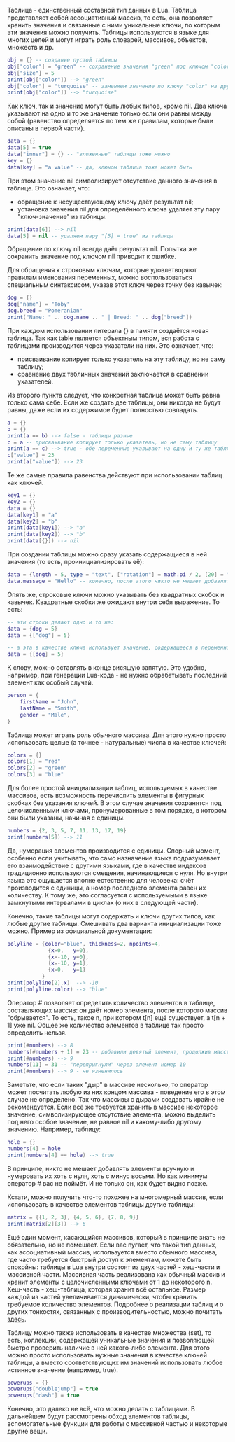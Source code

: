 Таблица - единственный составной тип данных в Lua. Таблица представляет собой ассоциативный массив, то есть, она позволяет хранить значения и связанные с ними уникальные ключи, по которым эти значения можно получить. Таблицы используются в языке для многих целей и могут играть роль словарей, массивов, объектов, множеств и др.

```lua
obj = {} -- создание пустой таблицы
obj["color"] = "green" -- сохранение значения "green" под ключом "color"
obj["size"] = 5
print(obj["color"]) --> "green"
obj["color"] = "turquoise" -- заменяем значение по ключу "color" на другое
print(obj["color"]) --> "turquoise"
```

Как ключ, так и значение могут быть любых типов, кроме nil. Два ключа указывают на одно и то же значение только если они равны между собой (равенство определяется по тем же правилам, которые были описаны в первой части).

```lua
data = {}
data[5] = true
data["inner"] = {} -- "вложенные" таблицы тоже можно
key = {}
data[key] = "a value" -- да, ключом таблица тоже может быть
```

При этом значение nil символизирует отсутствие данного значения в таблице. Это означает, что:

- обращение к несуществующему ключу даёт результат nil;
- установка значения nil для определённого ключа удаляет эту пару "ключ-значение" из таблицы.

```lua
print(data[6]) --> nil
data[5] = nil -- удаляем пару "[5] = true" из таблицы
```

Обращение по ключу nil всегда даёт результат nil. Попытка же сохранить значение под ключом nil приводит к ошибке.

Для обращения к строковым ключам, которые удовлетворяют правилам именования переменных, можно воспользоваться специальным синтаксисом, указав этот ключ через точку без кавычек:

```lua
dog = {}
dog["name"] = "Toby"
dog.breed = "Pomeranian"
print("Name: " .. dog.name .. " | Breed: " .. dog["breed"])
```

При каждом использовании литерала {} в памяти создаётся новая таблица. Так как table является объектным типом, вся работа с таблицами производится через указатели на них. Это означает, что:

- присваивание копирует только указатель на эту таблицу, но не саму таблицу;
- сравнение двух табличных значений заключается в сравнении указателей.

Из второго пункта следует, что конкретная таблица может быть равна только сама себе. Если же создать две таблицы, они никогда не будут равны, даже если их содержимое будет полностью совпадать.

```lua
a = {}
b = {}
print(a == b) --> false - таблицы разные
c = a -- присваивание копирует только указатель, но не саму таблицу
print(a == c) --> true - обе переменные указывают на одну и ту же таблицу
c["value"] = 23
print(a["value"]) --> 23
```

Те же самые правила равенства действуют при использовании таблиц как ключей.

```lua
key1 = {}
key2 = {}
data = {}
data[key1] = "a"
data[key2] = "b"
print(data[key1]) --> "a"
print(data[key2]) --> "b"
print(data[{}]) --> nil
```

При создании таблицы можно сразу указать содержащиеся в ней значения (то есть, проинициализировать её):

```lua
data = {length = 5, type = "text", ["rotation"] = math.pi / 2, [20] = "idk", [2 + 3] = "haha"}
data.message = "Hello" -- конечно, после этого никто не мешает добавлять или удалять любые записи
```

Опять же, строковые ключи можно указывать без квадратных скобок и кавычек. Квадратные скобки же ожидают внутри себя выражение. То есть:

```lua
-- эти строки делают одно и то же:
data = {dog = 5}
data = {["dog"] = 5}

-- а эта в качестве ключа использует значение, содержащееся в переменной dog:
data = {[dog] = 5}
```

К слову, можно оставлять в конце висящую запятую. Это удобно, например, при генерации Lua-кода - не нужно обрабатывать последний элемент как особый случай.

```lua
person = {
    firstName = "John",
    lastName = "Smith",
    gender = "Male",
}
```

Таблица может играть роль обычного массива. Для этого нужно просто использовать целые (а точнее - натуральные) числа в качестве ключей:

```lua
colors = {}
colors[1] = "red"
colors[2] = "green"
colors[3] = "blue"
```

Для более простой инициализации таблиц, используемых в качестве массивов, есть возможность перечислить элементы в фигурных скобках без указания ключей. В этом случае значения сохранятся под целочисленными ключами, пронумерованные в том порядке, в котором они были указаны, начиная с единицы.

```lua
numbers = {2, 3, 5, 7, 11, 13, 17, 19}
print(numbers[5]) --> 11
```

Да, нумерация элементов производится с единицы. Спорный момент, особенно если учитывать, что само назначение языка подразумевает его взаимодействие с другими языками, где в качестве индексов традиционно используются смещения, начинающиеся с нуля. Но внутри языка это ощущается вполне естественно для человека: счёт производится с единицы, а номер последнего элемента равен их количеству. К тому же, это согласуется с используемыми в языке замкнутыми интервалами в циклах (о них в следующей части).

Конечно, такие таблицы могут содержать и ключи других типов, как любые другие таблицы. Смешивать два варианта инициализации тоже можно. Пример из официальной документации:

```lua
polyline = {color="blue", thickness=2, npoints=4,
             {x=0,   y=0},
             {x=-10, y=0},
             {x=-10, y=1},
             {x=0,   y=1}
           }
print(polyline[2].x)  --> -10
print(polyline.color) --> "blue"
```

Оператор # позволяет определить количество элементов в таблице, составляющих массив: он даёт номер элемента, после которого массив "обрывается". То есть, такое n, при котором t[n] ещё существует, а t[n + 1] уже nil. Общее же количество элементов в таблице так просто определить нельзя.

```lua
print(#numbers) --> 8
numbers[#numbers + 1] = 23 -- добавили девятый элемент, продолжив массив
print(#numbers) --> 9
numbers[11] = 31 -- "перепрыгнули" через элемент номер 10
print(#numbers) --> 9 - не изменилось
```

Заметьте, что если таких "дыр" в массиве несколько, то оператор может посчитать любую из них концом массива - поведение его в этом случае не определено. Так что массивы с дырами создавать крайне не рекомендуется. Если всё же требуется хранить в массиве некоторое значение, символизирующее отсутствие элемента, можно выделить под него особое значение, не равное nil и какому-либо другому значению. Например, таблицу:

```lua
hole = {}
numbers[4] = hole
print(numbers[4] == hole) --> true
```

В принципе, никто не мешает добавлять элементы вручную и нумеровать их хоть с нуля, хоть с минус восьми. Но как минимум оператор # вас не поймёт. И не только он, как будет видно позже.

Кстати, можно получить что-то похожее на многомерный массив, если использовать в качестве элементов таблицы другие таблицы:

```lua
matrix = {{1, 2, 3}, {4, 5, 6}, {7, 8, 9}}
print(matrix[2][3]) --> 6
```

Ещё один момент, касающийся массивов, который в принципе знать не обязательно, но не помешает. Если вас пугает, что такой тип данных, как ассоциативный массив, используется вместо обычного массива, где часто требуется быстрый доступ к элементам, можете быть спокойны: таблицы в Lua внутри состоят из двух частей - хеш-части и массивной части. Массивная часть реализована как обычный массив и хранит элементы с целочисленными ключами от 1 до некоторого n. Хеш-часть - хеш-таблица, которая хранит всё остальное. Размер каждой из частей увеличивается динамически, чтобы хранить требуемое количество элементов. Подробнее о реализации таблиц и о других тонкостях, связанных с производительностью, можно почитать [здесь](http://www.lua.org/gems/sample.pdf).

Таблицу можно также использовать в качестве множества (set), то есть, коллекции, содержащей уникальные значения и позволяющей быстро проверить наличие в ней какого-либо элемента. Для этого можно просто использовать нужные значения в качестве ключей таблицы, а вместо соответствующих им значений использовать любое истинное значение (например, true).

```lua
powerups = {}
powerups["doublejump"] = true
powerups["dash"] = true
```

Конечно, это далеко не всё, что можно делать с таблицами. В дальнейшем будут рассмотрены обход элементов таблицы, вспомогательные функции для работы с массивной частью и некоторые другие вещи.
